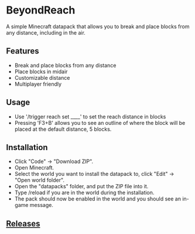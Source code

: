 # BeyondReach
A simple Minecraft datapack that allows you to break and place blocks from any distance, including in the air.

## Features
* Break and place blocks from any distance
* Place blocks in midair
* Customizable distance
* Multiplayer friendly

## Usage
* Use '/trigger reach set ____' to set the reach distance in blocks
* Pressing 'F3+B' allows you to see an outline of where the block will be placed at the default distance, 5 blocks.

## Installation
* Click "Code" -> "Download ZIP".
* Open Minecraft.
* Select the world you want to install the datapack to, click "Edit" -> "Open world folder".
* Open the "datapacks" folder, and put the ZIP file into it.
* Type /reload if you are in the world during the installation.
* The pack should now be enabled in the world and you should see an in-game message.

## [Releases](https://github.com/TechnoBro03/BetterPearls/releases)
